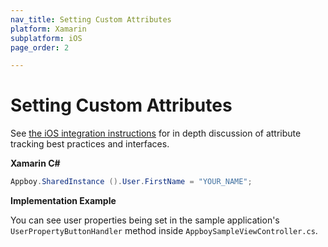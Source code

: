 ```yaml
---
nav_title: Setting Custom Attributes
platform: Xamarin
subplatform: iOS
page_order: 2

---
```


# Setting Custom Attributes

See [the iOS integration instructions][1] for in depth discussion of attribute tracking best practices and interfaces.

**Xamarin C#**

```csharp
Appboy.SharedInstance ().User.FirstName = "YOUR_NAME";
```

**Implementation Example**

You can see user properties being set in the sample application's `UserPropertyButtonHandler` method inside `AppboySampleViewController.cs`.

[1]: {{site.baseurl}}/developer_guide/platform_integration_guides/ios/analytics/setting_custom_attributes/
